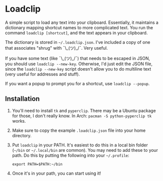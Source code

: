 ---
---
<meta http-equiv="content-type" content="text/html; charset=utf-8">

Loadclip
========

A simple script to load any text into your clipboard.  Essentially, it maintains
a dictionary mapping shortcut names to more complicated text.  You run the
command `loadclip [shortcut]`, and the text appears in your clipboard.

The dictionary is stored in `~/.loadclip.json`.  I've included a copy of one
that associates "shrug" with ¯\\\_(ツ)_/¯.  Very useful.

If you have some text (like ¯\\\_(ツ)_/¯) that needs to be escaped in JSON, you
should use `loadclip --new-key`.  Otherwise, I'd just edit the JSON file, since
the `loadclip --new-key` script doesn't allow you to do multiline text (very
useful for addresses and stuff).

If you want a popup to prompt you for a shortcut, use `loadclip --popup`.

Installation
------------

1. You'll need to install `tk` and `pyperclip`.  There may be a Ubuntu package
   for those, I don't really know.  In Arch: `pacman -S python-pyperclip tk`
   works.

2. Make sure to copy the example `.loadclip.json` file into your home directory.

3. Put `loadclip` in your PATH.  It's easiest to do this in a local bin folder
   (`~/bin` or `~/.local/bin` are common).  You may need to add these to your
   path.  Do this by putting the following into your `~/.profile`:

       export PATH=$PATH:~/bin

4. Once it's in your path, you can start using it!

